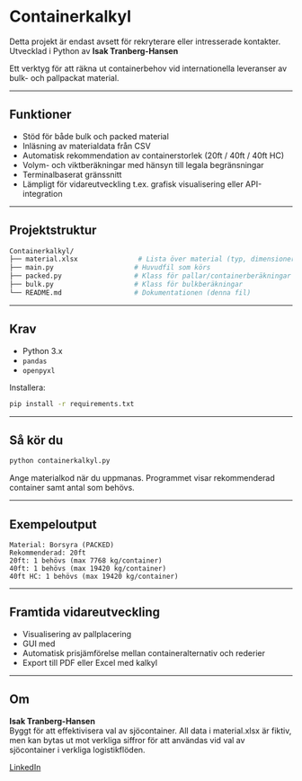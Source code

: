 # Containerkalkyl  
Detta projekt är endast avsett för rekryterare eller intresserade kontakter.
Utvecklad i Python av **Isak Tranberg-Hansen**

Ett verktyg för att räkna ut containerbehov vid internationella leveranser av bulk- och pallpackat material.

---

## Funktioner

- Stöd för både bulk och packed material  
- Inläsning av materialdata från CSV  
- Automatisk rekommendation av containerstorlek (20ft / 40ft / 40ft HC)  
- Volym- och viktberäkningar med hänsyn till legala begränsningar  
- Terminalbaserat gränssnitt  
- Lämpligt för vidareutveckling t.ex. grafisk visualisering eller API-integration  

---

## Projektstruktur

```bash
Containerkalkyl/
├── material.xlsx               # Lista över material (typ, dimensioner, densitet etc)
├── main.py                    # Huvudfil som körs
├── packed.py                  # Klass för pallar/containerberäkningar
├── bulk.py                    # Klass för bulkberäkningar
└── README.md                  # Dokumentationen (denna fil)
```

---

## Krav

- Python 3.x  
- `pandas`  
- `openpyxl`

Installera:

```bash
pip install -r requirements.txt
```

---

## Så kör du

```bash
python containerkalkyl.py
```

Ange materialkod när du uppmanas. Programmet visar rekommenderad container samt antal som behövs.

---

## Exempeloutput

```
Material: Borsyra (PACKED)
Rekommenderad: 20ft
20ft: 1 behövs (max 7768 kg/container)
40ft: 1 behövs (max 19420 kg/container)
40ft HC: 1 behövs (max 19420 kg/container)
```

---

## Framtida vidareutveckling

- Visualisering av pallplacering  
- GUI med   
- Automatisk prisjämförelse mellan containeralternativ och rederier 
- Export till PDF eller Excel med kalkyl  

---

## Om 

**Isak Tranberg-Hansen**  
Byggt för att effektivisera val av sjöcontainer. All data i material.xlsx är fiktiv, men kan bytas ut mot verkliga siffror för att användas vid val av sjöcontainer i verkliga logistikflöden.

[LinkedIn](https://se.linkedin.com/in/isak-tranberg-hansen-a299452ab)
